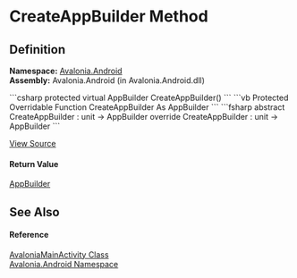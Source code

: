 # CreateAppBuilder Method




## Definition
**Namespace:** <a href="N_Avalonia_Android">Avalonia.Android</a>  
**Assembly:** Avalonia.Android (in Avalonia.Android.dll)

<Tabs groupId="api-code-preview">
<TabItem value="csharp" label="C#">
```csharp
protected virtual AppBuilder CreateAppBuilder()
```
</TabItem>
<TabItem value="vb" label="VB">
```vb
Protected Overridable Function CreateAppBuilder As AppBuilder
```
</TabItem>
<TabItem value="fsharp" label="F#">
```fsharp
abstract CreateAppBuilder : unit -> AppBuilder 
override CreateAppBuilder : unit -> AppBuilder 
```
</TabItem>
</Tabs>



<a href="https://github.com/AvaloniaUI/Avalonia/tree/master/src/Android/Avalonia.Android/AvaloniaMainActivity.cs#L54" title="View the source code">View Source</a>



#### Return Value
<a href="T_Avalonia_AppBuilder">AppBuilder</a>

## See Also


#### Reference
<a href="T_Avalonia_Android_AvaloniaMainActivity">AvaloniaMainActivity Class</a>  
<a href="N_Avalonia_Android">Avalonia.Android Namespace</a>  

